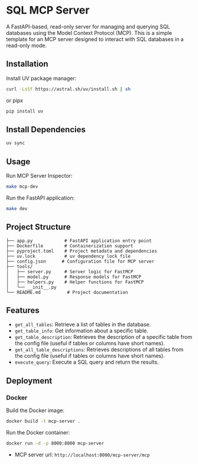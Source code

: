# SQL MCP Server
A FastAPI-based, read-only server for managing and querying SQL databases using the Model Context Protocol (MCP). This is a simple template for an MCP server designed to interact with SQL databases in a read-only mode.

## Installation
Install UV package manager:
```bash
curl -LsSf https://astral.sh/uv/install.sh | sh
```
or pipx
```bash
pip install uv
```

## Install Dependencies
```bash
uv sync
```

## Usage
Run MCP Server Inspector:
```bash
make mcp-dev
```
Run the FastAPI application:
```bash
make dev
```
## Project Structure

```
├── app.py            # FastAPI application entry point
├── Dockerfile        # Containerization support
├── pyproject.toml    # Project metadata and dependencies
├── uv.lock           # uv dependency lock file
├── config.json      # Configuration file for MCP server
├── tools/
│   ├── server.py     # Server logic for FastMCP
│   ├── model.py      # Response models for FastMCP
│   ├── helpers.py    # Helper functions for FastMCP
│   └── __init__.py
└── README.md          # Project documentation
```

## Features
- `get_all_tables`: Retrieve a list of tables in the database.
- `get_table_info`: Get information about a specific table.
- `get_table_description`: Retrieves the description of a specific table from the config file (useful if tables or columns have short names).
- `get_all_table_descriptions`: Retrieves descriptions of all tables from the config file (useful if tables or columns have short names).
- `execute_query`: Execute a SQL query and return the results.

## Deployment
### Docker
Build the Docker image:
```bash
docker build -t mcp-server .
```
Run the Docker container:
```bash
docker run -d -p 8000:8000 mcp-server
```
- MCP server url: `http://localhost:8000/mcp-server/mcp`